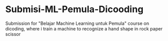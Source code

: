 # Submisi-ML-Pemula-Dicooding
Submission for "Belajar Machine Learning untuk Pemula" course on dicoding, where i train a machine to recognize a hand shape in rock paper scissor
